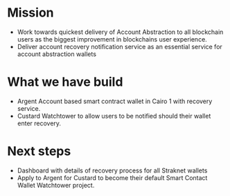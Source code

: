 # Mission

- Work towards quickest delivery of Account Abstraction to all blockchain users as the biggest improvement in blockchains user experience.
- Deliver account recovery notification service as an essential service for account abstraction wallets

# What we have build

- Argent Account based smart contract wallet in Cairo 1 with recovery service.
- Custard Watchtower to allow users to be notified should their wallet enter recovery.

# Next steps

- Dashboard with details of recovery process for all Straknet wallets
- Apply to Argent for Custard to become their default Smart Contact Wallet Watchtower project.
